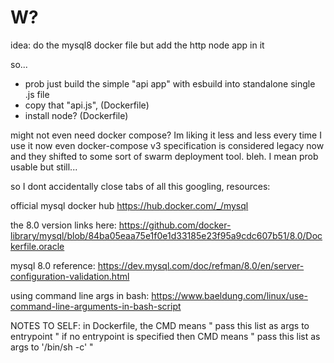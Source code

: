 # W?

idea: do the mysql8 docker file but add the http node app in it

so...

- prob just build the simple "api app" with esbuild into standalone single .js file
- copy that "api.js", (Dockerfile)
- install node? (Dockerfile)

might not even need docker compose? Im liking it less and less every time I use it
now even docker-compose v3 specification is considered legacy now and they shifted to some sort of swarm deployment tool. bleh. I mean prob usable but still...

so I dont accidentally close tabs of all this googling, resources:

official mysql docker hub
https://hub.docker.com/_/mysql

the 8.0 version links here:
https://github.com/docker-library/mysql/blob/84ba05eaa75e1f0e1d33185e23f95a9cdc607b51/8.0/Dockerfile.oracle

mysql 8.0 reference:
https://dev.mysql.com/doc/refman/8.0/en/server-configuration-validation.html

using command line args in bash:
https://www.baeldung.com/linux/use-command-line-arguments-in-bash-script

NOTES TO SELF:
in Dockerfile, the CMD means " pass this list as args to entrypoint "
if no entrypoint is specified then CMD means " pass this list as args to '/bin/sh -c' "
